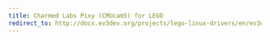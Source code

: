 ```yaml
---
title: Charmed Labs Pixy (CMUcam5) for LEGO
redirect_to: http://docs.ev3dev.org/projects/lego-linux-drivers/en/ev3dev-jessie/sensor_data.html#pixy-lego
---
```

